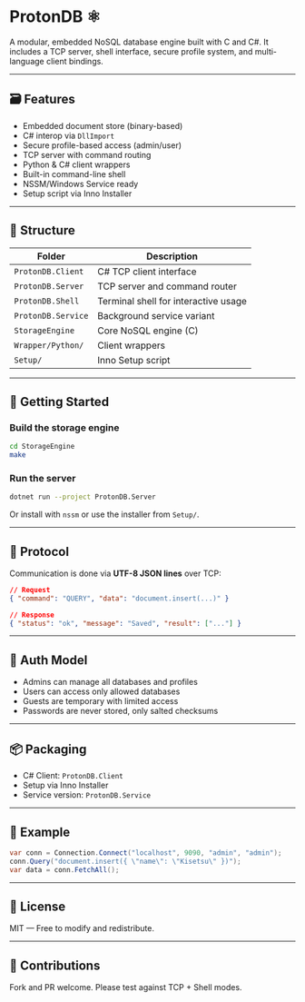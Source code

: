 # ProtonDB ⚛️

A modular, embedded NoSQL database engine built with C and C#. It includes a TCP server, shell interface, secure profile system, and multi-language client bindings.

---

## 🗃 Features

- Embedded document store (binary-based)
- C# interop via `DllImport`
- Secure profile-based access (admin/user)
- TCP server with command routing
- Python & C# client wrappers
- Built-in command-line shell
- NSSM/Windows Service ready
- Setup script via Inno Installer

---

## 🧭 Structure

| Folder                | Description                            |
|----------------------|----------------------------------------|
| `ProtonDB.Client`    | C# TCP client interface                |
| `ProtonDB.Server`    | TCP server and command router          |
| `ProtonDB.Shell`     | Terminal shell for interactive usage   |
| `ProtonDB.Service`   | Background service variant             |
| `StorageEngine`      | Core NoSQL engine (C)                  |
| `Wrapper/Python/`    | Client wrappers                        |
| `Setup/`             | Inno Setup script                      |

---

## 🚀 Getting Started

### Build the storage engine

```bash
cd StorageEngine
make
````

### Run the server

```bash
dotnet run --project ProtonDB.Server
```

Or install with `nssm` or use the installer from `Setup/`.

---

## 🔌 Protocol

Communication is done via **UTF-8 JSON lines** over TCP:

```json
// Request
{ "command": "QUERY", "data": "document.insert(...)" }

// Response
{ "status": "ok", "message": "Saved", "result": ["..."] }
```

---

## 🔐 Auth Model

* Admins can manage all databases and profiles
* Users can access only allowed databases
* Guests are temporary with limited access
* Passwords are never stored, only salted checksums

---

## 📦 Packaging

* C# Client: `ProtonDB.Client`
* Setup via Inno Installer
* Service version: `ProtonDB.Service`

---

## 🧪 Example

```csharp
var conn = Connection.Connect("localhost", 9090, "admin", "admin");
conn.Query("document.insert({ \"name\": \"Kisetsu\" })");
var data = conn.FetchAll();
```

---

## 📄 License

MIT — Free to modify and redistribute.

---

## 🤝 Contributions

Fork and PR welcome. Please test against TCP + Shell modes.
